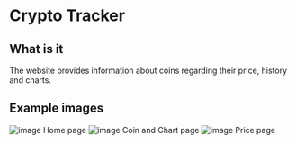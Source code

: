 # Crypto Tracker

## What is it
The website provides information about coins regarding their price, history and charts.

## Example images
![image](https://github.com/user-attachments/assets/43de466c-0a11-4bbb-b50e-0019cbadfd84)
Home page
![image](https://github.com/user-attachments/assets/75df3388-2ad9-48ae-8ab9-94178c483c2e)
Coin and Chart page
![image](https://github.com/user-attachments/assets/c43fc167-fe8c-48ea-aa43-f5854ff57ed0)
Price page

